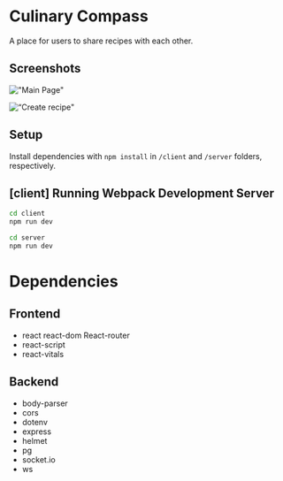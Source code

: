 # Culinary Compass

A place for users to share recipes with each other.

## Screenshots

!["Main Page"](https://github.com/uprajapa/culinary-compass/blob/main/client/docs/Culinary%20Compass%20Main%20Page.png?raw=true)

![“Create recipe"](https://github.com/uprajapa/culinary-compass/blob/main/client/docs/Culinary%20Compass%20New%20Recipe.png?raw=true)

## Setup

Install dependencies with `npm install` in `/client` and `/server` folders, respectively.

## [client] Running Webpack Development Server

```sh
cd client
npm run dev
```

```sh
cd server
npm run dev
```

# Dependencies

## Frontend

- react
  react-dom
  React-router
- react-script
- react-vitals

## Backend

- body-parser
- cors
- dotenv
- express
- helmet
- pg
- socket.io
- ws
